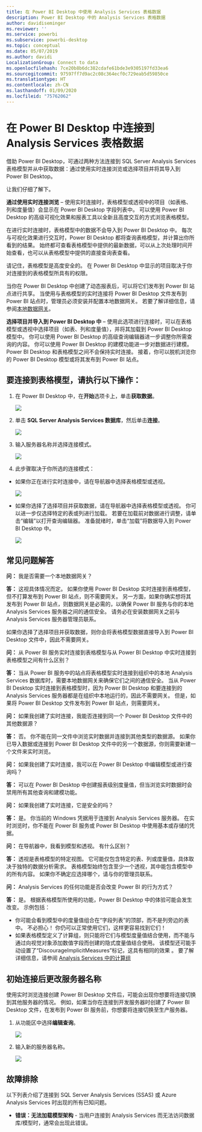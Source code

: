 ```yaml
---
title: 在 Power BI Desktop 中使用 Analysis Services 表格数据
description: Power BI Desktop 中的 Analysis Services 表格数据
author: davidiseminger
ms.reviewer: ''
ms.service: powerbi
ms.subservice: powerbi-desktop
ms.topic: conceptual
ms.date: 05/07/2019
ms.author: davidi
LocalizationGroup: Connect to data
ms.openlocfilehash: 7ce20b8b6dc382cdafe61bde3e9305197fd33ea6
ms.sourcegitcommit: 97597ff7d9ac2c08c364ecf0c729eab5d59850ce
ms.translationtype: HT
ms.contentlocale: zh-CN
ms.lasthandoff: 01/09/2020
ms.locfileid: "75762062"
---
```

# <a name="connect-to-analysis-services-tabular-data-in-power-bi-desktop"></a>在 Power BI Desktop 中连接到 Analysis Services 表格数据
借助 Power BI Desktop，可通过两种方法连接到 SQL Server Analysis Services 表格模型并从中获取数据：通过使用实时连接浏览或选择项目并将其导入到 Power BI Desktop。

让我们仔细了解下。

**通过使用实时连接浏览** – 使用实时连接时，表格模型或透视中的项目（如表格、列和度量值）会显示在 Power BI Desktop 字段列表中。 可以使用 Power BI Desktop 的高级可视化效果和报表工具以全新且高度交互的方式浏览表格模型。

在进行实时连接时，表格模型中的数据不会导入到 Power BI Desktop 中。 每次与可视化效果进行交互时，Power BI Desktop 都将查询表格模型，并计算出你所看到的结果。 始终都可查看表格模型中提供的最新数据，可以从上次处理时间开始查看，也可以从表格模型中提供的直接查询表查看。 

请记住，表格模型是高度安全的。 在 Power BI Desktop 中显示的项目取决于你对连接到的表格模型所具有的权限。

当你在 Power BI Desktop 中创建了动态报表后，可以将它们发布到 Power BI 站点进行共享。 当使用与表格模型的实时连接将 Power BI Desktop 文件发布到 Power BI 站点时，管理员必须安装并配置本地数据网关。 若要了解详细信息，请参阅[本地数据网关](service-gateway-onprem.md)。

**选择项目并导入到 Power BI Desktop 中** – 使用此选项进行连接时，可以在表格模型或透视中选择项目（如表、列和度量值），并将其加载到 Power BI Desktop 模型中。 你可以使用 Power BI Desktop 的高级查询编辑器进一步调整你所需查询的内容。 你可以使用 Power BI Desktop 的建模功能进一步对数据进行建模。 Power BI Desktop 和表格模型之间不会保持实时连接。 接着，你可以脱机浏览你的 Power BI Desktop 模型或将其发布到 Power BI 站点。

## <a name="to-connect-to-a-tabular-model"></a>要连接到表格模型，请执行以下操作：
1. 在 Power BI Desktop 中，在**开始**选项卡上，单击**获取数据**。
   
   ![](media/desktop-analysis-services-tabular-data/pbid_sqlas_getdata.png)
2. 单击 **SQL Server Analysis Services 数据库**，然后单击**连接**。
   
   ![](media/desktop-analysis-services-tabular-data/pbid_sqlas_getdata_as.png)
3. 输入服务器名称并选择连接模式。 
   
   ![](media/desktop-analysis-services-tabular-data/pbid_sqlas_getdata_as_server.png)
4. 此步骤取决于你所选的连接模式：

* 如果你正在进行实时连接中，请在导航器中选择表格模型或透视。
  
  ![](media/desktop-analysis-services-tabular-data/pbid_sqlas_getdata_as_live.png)
* 如果你选择了选择项目并获取数据，请在导航器中选择表格模型或透视。 你可以进一步仅选择特定的表或列进行加载。 若要在加载前对数据进行调整，请单击“编辑”以打开查询编辑器。 准备就绪时，单击“加载”将数据导入到 Power BI Desktop 中。

  ![](media/desktop-analysis-services-tabular-data/pbid_sqlas_getdata_as_select.png)

## <a name="frequently-asked-questions"></a>常见问题解答
**问：** 我是否需要一个本地数据网关？

**答：** 这视具体情况而定。 如果你使用 Power BI Desktop 实时连接到表格模型，但不打算发布到 Power BI 站点，则不需要网关。 另一方面，如果你确实想将其发布到 Power BI 站点，则数据网关是必需的，以确保 Power BI 服务与你的本地 Analysis Services 服务器之间的通信安全。 请务必在安装数据网关之前与 Analysis Services 服务器管理员联系。

如果你选择了选择项目并获取数据，则你会将表格模型数据直接导入到 Power BI Desktop 文件中，因此不需要网关。

**问：** 从 Power BI 服务实时连接到表格模型与从 Power BI Desktop 中实时连接到表格模型之间有什么区别？

**答：** 当从 Power BI 服务中的站点将表格模型实时连接到组织中的本地 Analysis Services 数据库时，需要本地数据网关来确保它们之间的通信安全。 当从 Power BI Desktop 实时连接到表格模型时，因为 Power BI Desktop 和要连接到的 Analysis Services 服务器都是在组织中本地运行的，因此不需要网关。 但是，如果将 Power BI Desktop 文件发布到 Power BI 站点，则需要网关。

**问：** 如果我创建了实时连接，我能否连接到同一个 Power BI Desktop 文件中的其他数据源？

**答：** 否。 你不能在同一文件中浏览实时数据并连接到其他类型的数据源。 如果你已导入数据或连接到 Power BI Desktop 文件中的另一个数据源，你则需要新建一个文件来实时浏览。

**问：** 如果我创建了实时连接，我可以在 Power BI Desktop 中编辑模型或进行查询吗？

**答：** 可以在 Power BI Desktop 中创建报表级别度量值，但当浏览实时数据时会禁用所有其他查询和建模功能。

**问：** 如果我创建了实时连接，它是安全的吗？

**答：** 是。 你当前的 Windows 凭据用于连接到 Analysis Services 服务器。 在实时浏览时，你不能在 Power BI 服务或 Power BI Desktop 中使用基本或存储的凭据。

**问：** 在导航器中，我看到模型和透视。 有什么区别？

**答：** 透视是表格模型的特定视图。 它可能仅包含特定的表、列或度量值，具体取决于独特的数据分析需求。 表格模型始终包含至少一个透视，其中能包含模型中的所有内容。 如果你不确定应选择哪个，请与你的管理员联系。

**问：** Analysis Services 的任何功能是否会改变 Power BI 的行为方式？

**答：** 是。 根据表格模型所使用的功能，Power BI Desktop 中的体验可能会发生改变。 示例包括：
* 你可能会看到模型中的度量值组合在“字段列表”的顶部，而不是列旁边的表中。 不必担心！ 你仍可以正常使用它们，这样更容易找到它们！
* 如果表格模型定义了计算组，则只能将它们与模型度量值结合使用，而不能与通过向视觉对象添加数值字段而创建的隐式度量值结合使用。 该模型还可能手动设置了“DiscourageImplicitMeasures”标记，这具有相同的效果  。 要了解详细信息，请参阅 [Analysis Services 中的计算组](https://docs.microsoft.com/analysis-services/tabular-models/calculation-groups#benefits)

## <a name="to-change-the-server-name-after-initial-connection"></a>初始连接后更改服务器名称
使用实时浏览连接创建 Power BI Desktop 文件后，可能会出现你想要将连接切换到其他服务器的情况。 例如，如果当你在连接到开发服务器时创建了 Power BI Desktop 文件，在发布到 Power BI 服务前，你想要将连接切换至生产服务器。

1. 从功能区中选择**编辑查询**。
   
   ![](media/desktop-analysis-services-tabular-data/pbid_sqlas_chname_editquery.png)
2. 输入新的服务器名称。
   
   ![](media/desktop-analysis-services-tabular-data/pbid_sqlas_chname_dialog.png)
   
   
## <a name="troubleshooting"></a>故障排除 
以下列表介绍了连接到 SQL Server Analysis Services (SSAS) 或 Azure Analysis Services 时出现的所有已知问题。 

* **错误：无法加载模型架构** - 当用户连接到 Analysis Services 而无法访问数据库/模型时，通常会出现此错误。

